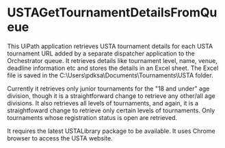 # USTAGetTournamentDetailsFromQueue
This UiPath application retrieves USTA tournament details for each USTA tournament URL added by a separate
dispatcher application to the Orchestrator queue. It retrieves details like tournament level, name, venue, 
deadline information etc and stores the details in an Excel sheet.  The Excel file is saved in the 
C:\Users\pdksa\Documents\Tournaments\USTA folder.

Currently it retrieves only junior tournaments for the "18 and under" age division, though it is a straightforward 
change to retrieve any other/all age divisions.  It also retrieves all levels of tournaments, and again, it is a 
straightfoward change to retrieve only certain levels of tournaments.  Only tournaments whose registration status
is open are retrieved.

It requires the latest USTALibrary package to be available. It uses Chrome browser to access the USTA website.

